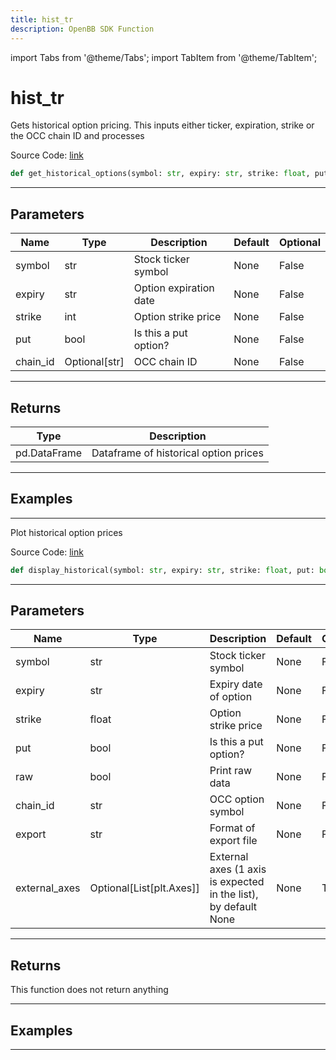 ```yaml
---
title: hist_tr
description: OpenBB SDK Function
---
```


import Tabs from '@theme/Tabs';
import TabItem from '@theme/TabItem';

# hist_tr

<Tabs>
<TabItem value="model" label="Model" default>

Gets historical option pricing.  This inputs either ticker, expiration, strike or the OCC chain ID and processes

Source Code: [link](https://github.com/OpenBB-finance/OpenBBTerminal/tree/main/openbb_terminal/stocks/options/tradier_model.py#L44)

```python
def get_historical_options(symbol: str, expiry: str, strike: float, put: bool, chain_id: Optional[str]) -> DataFrame
```
---

## Parameters

| Name | Type | Description | Default | Optional |
| ---- | ---- | ----------- | ------- | -------- |
| symbol | str | Stock ticker symbol | None | False |
| expiry | str | Option expiration date | None | False |
| strike | int | Option strike price | None | False |
| put | bool | Is this a put option? | None | False |
| chain_id | Optional[str] | OCC chain ID | None | False |

---

## Returns

| Type | Description |
| ---- | ----------- |
| pd.DataFrame | Dataframe of historical option prices |

---

## Examples

---



</TabItem>
<TabItem value="view" label="View">

Plot historical option prices

Source Code: [link](https://github.com/OpenBB-finance/OpenBBTerminal/tree/main/openbb_terminal/stocks/options/tradier_view.py#L627)

```python
def display_historical(symbol: str, expiry: str, strike: float, put: bool, raw: bool, chain_id: str, export: str, external_axes: Optional[List[matplotlib.axes._axes.Axes]]) -> None
```
---

## Parameters

| Name | Type | Description | Default | Optional |
| ---- | ---- | ----------- | ------- | -------- |
| symbol | str | Stock ticker symbol | None | False |
| expiry | str | Expiry date of option | None | False |
| strike | float | Option strike price | None | False |
| put | bool | Is this a put option? | None | False |
| raw | bool | Print raw data | None | False |
| chain_id | str | OCC option symbol | None | False |
| export | str | Format of export file | None | False |
| external_axes | Optional[List[plt.Axes]] | External axes (1 axis is expected in the list), by default None | None | True |

---

## Returns

This function does not return anything

---

## Examples

---



</TabItem>
</Tabs>